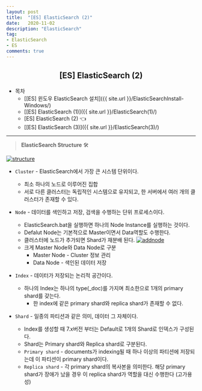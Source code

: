 ```yaml
---
layout: post
title:  "[ES] ElasticSearch (2)"
date:   2020-11-02
description: "ElasticSearch"
tag: 
- ElasticSearch
- ES
comments: true
---
```


## <center>[ES] ElasticSearch (2) </center> 

- 목차   
    - [[ES] 윈도우 ElasticSearch 설치]({{ site.url }}/ElasticSearchInstall-Windows/)
    - [[ES] ElasticSearch (1)]({{ site.url }}/ElasticSearch(1)/)
    - [ES] ElasticSearch (2) 👈
    - [[ES] ElasticSearch (3)]({{ site.url }}/ElasticSearch(3)/)

--- 
> <b>ElasticSearch Structure</b> 🛠

<a href="{{ site.url }}/images/posts/2020-11-02/structure.png"><img src="{{ site.url }}/images/posts/2020-11-02/structure.png" alt="structure"></a> 

- `Cluster` - ElasticSearch에서 가장 큰 시스템 단위이다.
    - 최소 하나의 노드로 이루어진 집합
    - 서로 다른 클러스터는 독립적인 시스템으로 유지되고, 한 서버에서 여러 개의 클러스터가 존재할 수 있다.

- `Node` - 데이터를 색인하고 저장, 검색을 수행하는 단위 프로세스이다.
    - ElasticSearch.bat을 실행하면 하나의 Node Instance를 실행하는 것이다.
    - Defalut Node는 기본적으로 Master이면서 Data역할도 수행한다.
    - 클러스터에 노드가 추가되면 Shard가 재분배 된다.
<a href="{{ site.url }}/images/posts/2020-11-02/addnode.png"><img src="{{ site.url }}/images/posts/2020-11-02/addnode.png" alt="addnode"></a> 
    - 크게 Master Node와 Data Node로 구분
        - Master Node - Cluster 정보 관리
        - Data Node - 색인된 데이터 저장

- `Index` - 데이터가 저장되는 논리적 공간이다.
    - 하나의 Index는 하나의 type(_doc)를 가지며 최소한으로 1개의 primary shard를 갖는다.
        - 한 index에 같은 primary shard와 replica shard가 존재할 수 없다.

- `Shard` - 일종의 파티션과 같은 의미, 데이터 그 자체이다.
    - Index를 생성할 때 7.x버전 부터는 Default로 1개의 Shard로 인덱스가 구성된다.
    - Shard는 Primary shard와 Replica shard로 구분된다.
    - `Primary shard` - documents가 indexing될 때 하나 이상의 파티션에 저장되는데 이 파티션이 primary shard이다.
    - `Replica shard` - 각 primary shard의 복사본을 의미한다. 해당 primary shard가 장애가 났을 경우 이 replica shard가 역할을 대신 수행한다 (고가용성)

